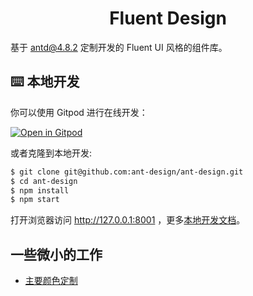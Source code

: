 <h1 align="center">Fluent Design</h1>

基于 antd@4.8.2 定制开发的 Fluent UI 风格的组件库。

## ⌨️ 本地开发

你可以使用 Gitpod 进行在线开发：

[![Open in Gitpod](https://gitpod.io/button/open-in-gitpod.svg)](https://gitpod.io/#https://github.com/ant-design/ant-design)

或者克隆到本地开发:

```bash
$ git clone git@github.com:ant-design/ant-design.git
$ cd ant-design
$ npm install
$ npm start
```

打开浏览器访问 http://127.0.0.1:8001 ，更多[本地开发文档](https://github.com/ant-design/ant-design/wiki/Development)。

## 一些微小的工作

- [主要颜色定制](https://github.com/fluent-design/fluent-design/commit/494c0cafabb4358f3887c124b825378c843b402e)
